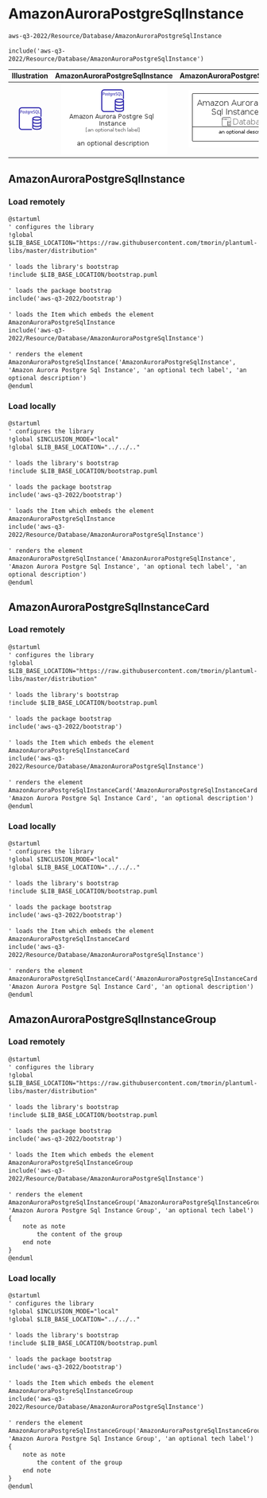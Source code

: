 # AmazonAuroraPostgreSqlInstance


```text
aws-q3-2022/Resource/Database/AmazonAuroraPostgreSqlInstance
```

```text
include('aws-q3-2022/Resource/Database/AmazonAuroraPostgreSqlInstance')
```



| Illustration | AmazonAuroraPostgreSqlInstance | AmazonAuroraPostgreSqlInstanceCard | AmazonAuroraPostgreSqlInstanceGroup |
| :---: | :---: | :---: | :---: |
| ![illustration for Illustration](../../../aws-q3-2022/Resource/Database/AmazonAuroraPostgreSqlInstance.png) | ![illustration for AmazonAuroraPostgreSqlInstance](../../../aws-q3-2022/Resource/Database/AmazonAuroraPostgreSqlInstance.Local.png) | ![illustration for AmazonAuroraPostgreSqlInstanceCard](../../../aws-q3-2022/Resource/Database/AmazonAuroraPostgreSqlInstanceCard.Local.png) | ![illustration for AmazonAuroraPostgreSqlInstanceGroup](../../../aws-q3-2022/Resource/Database/AmazonAuroraPostgreSqlInstanceGroup.Local.png) |




## AmazonAuroraPostgreSqlInstance

### Load remotely
```plantuml
@startuml
' configures the library
!global $LIB_BASE_LOCATION="https://raw.githubusercontent.com/tmorin/plantuml-libs/master/distribution"

' loads the library's bootstrap
!include $LIB_BASE_LOCATION/bootstrap.puml

' loads the package bootstrap
include('aws-q3-2022/bootstrap')

' loads the Item which embeds the element AmazonAuroraPostgreSqlInstance
include('aws-q3-2022/Resource/Database/AmazonAuroraPostgreSqlInstance')

' renders the element
AmazonAuroraPostgreSqlInstance('AmazonAuroraPostgreSqlInstance', 'Amazon Aurora Postgre Sql Instance', 'an optional tech label', 'an optional description')
@enduml
```

### Load locally
```plantuml
@startuml
' configures the library
!global $INCLUSION_MODE="local"
!global $LIB_BASE_LOCATION="../../.."

' loads the library's bootstrap
!include $LIB_BASE_LOCATION/bootstrap.puml

' loads the package bootstrap
include('aws-q3-2022/bootstrap')

' loads the Item which embeds the element AmazonAuroraPostgreSqlInstance
include('aws-q3-2022/Resource/Database/AmazonAuroraPostgreSqlInstance')

' renders the element
AmazonAuroraPostgreSqlInstance('AmazonAuroraPostgreSqlInstance', 'Amazon Aurora Postgre Sql Instance', 'an optional tech label', 'an optional description')
@enduml
```

## AmazonAuroraPostgreSqlInstanceCard

### Load remotely
```plantuml
@startuml
' configures the library
!global $LIB_BASE_LOCATION="https://raw.githubusercontent.com/tmorin/plantuml-libs/master/distribution"

' loads the library's bootstrap
!include $LIB_BASE_LOCATION/bootstrap.puml

' loads the package bootstrap
include('aws-q3-2022/bootstrap')

' loads the Item which embeds the element AmazonAuroraPostgreSqlInstanceCard
include('aws-q3-2022/Resource/Database/AmazonAuroraPostgreSqlInstance')

' renders the element
AmazonAuroraPostgreSqlInstanceCard('AmazonAuroraPostgreSqlInstanceCard', 'Amazon Aurora Postgre Sql Instance Card', 'an optional description')
@enduml
```

### Load locally
```plantuml
@startuml
' configures the library
!global $INCLUSION_MODE="local"
!global $LIB_BASE_LOCATION="../../.."

' loads the library's bootstrap
!include $LIB_BASE_LOCATION/bootstrap.puml

' loads the package bootstrap
include('aws-q3-2022/bootstrap')

' loads the Item which embeds the element AmazonAuroraPostgreSqlInstanceCard
include('aws-q3-2022/Resource/Database/AmazonAuroraPostgreSqlInstance')

' renders the element
AmazonAuroraPostgreSqlInstanceCard('AmazonAuroraPostgreSqlInstanceCard', 'Amazon Aurora Postgre Sql Instance Card', 'an optional description')
@enduml
```

## AmazonAuroraPostgreSqlInstanceGroup

### Load remotely
```plantuml
@startuml
' configures the library
!global $LIB_BASE_LOCATION="https://raw.githubusercontent.com/tmorin/plantuml-libs/master/distribution"

' loads the library's bootstrap
!include $LIB_BASE_LOCATION/bootstrap.puml

' loads the package bootstrap
include('aws-q3-2022/bootstrap')

' loads the Item which embeds the element AmazonAuroraPostgreSqlInstanceGroup
include('aws-q3-2022/Resource/Database/AmazonAuroraPostgreSqlInstance')

' renders the element
AmazonAuroraPostgreSqlInstanceGroup('AmazonAuroraPostgreSqlInstanceGroup', 'Amazon Aurora Postgre Sql Instance Group', 'an optional tech label') {
    note as note
        the content of the group
    end note
}
@enduml
```

### Load locally
```plantuml
@startuml
' configures the library
!global $INCLUSION_MODE="local"
!global $LIB_BASE_LOCATION="../../.."

' loads the library's bootstrap
!include $LIB_BASE_LOCATION/bootstrap.puml

' loads the package bootstrap
include('aws-q3-2022/bootstrap')

' loads the Item which embeds the element AmazonAuroraPostgreSqlInstanceGroup
include('aws-q3-2022/Resource/Database/AmazonAuroraPostgreSqlInstance')

' renders the element
AmazonAuroraPostgreSqlInstanceGroup('AmazonAuroraPostgreSqlInstanceGroup', 'Amazon Aurora Postgre Sql Instance Group', 'an optional tech label') {
    note as note
        the content of the group
    end note
}
@enduml
```

